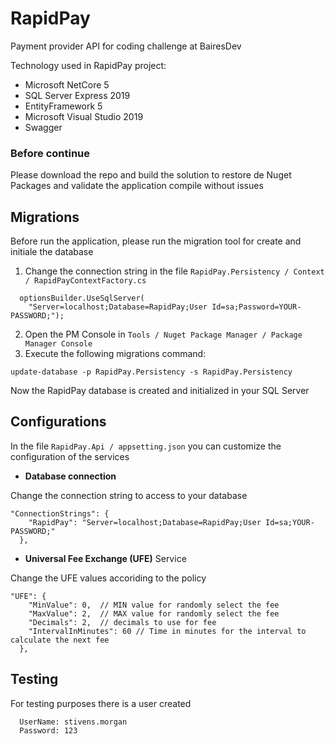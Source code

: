 # RapidPay
Payment provider API for coding challenge at BairesDev

Technology used in RapidPay project:
* Microsoft NetCore 5
* SQL Server Express 2019
* EntityFramework 5
* Microsoft Visual Studio 2019
* Swagger

### Before continue
Please download the repo and build the solution to restore de Nuget Packages and validate the application compile without issues 

## Migrations
Before run the application, please run the migration tool for create and initiale the database
1. Change the connection string in the file `RapidPay.Persistency / Context / RapidPayContextFactory.cs`
~~~
  optionsBuilder.UseSqlServer(
    "Server=localhost;Database=RapidPay;User Id=sa;Password=YOUR-PASSWORD;");
~~~
2. Open the PM Console in `Tools / Nuget Package Manager / Package Manager Console`
3. Execute the following migrations command:
~~~
update-database -p RapidPay.Persistency -s RapidPay.Persistency
~~~
Now the RapidPay database is created and initialized in your SQL Server

## Configurations
In the file `RapidPay.Api / appsetting.json` you can customize the configuration of the services

* __Database connection__ 

Change the connection string to access to your database
~~~
"ConnectionStrings": {
    "RapidPay": "Server=localhost;Database=RapidPay;User Id=sa;YOUR-PASSWORD;"
  },
~~~

* __Universal Fee Exchange (UFE)__ Service

Change the UFE values accoriding to the policy
~~~
"UFE": {
    "MinValue": 0,  // MIN value for randomly select the fee
    "MaxValue": 2,  // MAX value for randomly select the fee
    "Decimals": 2,  // decimals to use for fee
    "IntervalInMinutes": 60 // Time in minutes for the interval to calculate the next fee
  },
~~~

## Testing 
For testing purposes there is a user created 
~~~
  UserName: stivens.morgan
  Password: 123
~~~
